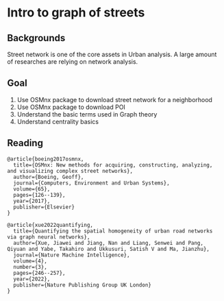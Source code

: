 # Intro to graph of streets
## Backgrounds
Street network is one of the core assets in Urban analysis. A large amount of researches are relying on network analysis.
## Goal
1. Use OSMnx package to download street network for a neighborhood
2. Use OSMnx package to download POI
3. Understand the basic terms used in Graph theory
4. Understand centrality basics

## Reading
```
@article{boeing2017osmnx,
  title={OSMnx: New methods for acquiring, constructing, analyzing, and visualizing complex street networks},
  author={Boeing, Geoff},
  journal={Computers, Environment and Urban Systems},
  volume={65},
  pages={126--139},
  year={2017},
  publisher={Elsevier}
}

@article{xue2022quantifying,
  title={Quantifying the spatial homogeneity of urban road networks via graph neural networks},
  author={Xue, Jiawei and Jiang, Nan and Liang, Senwei and Pang, Qiyuan and Yabe, Takahiro and Ukkusuri, Satish V and Ma, Jianzhu},
  journal={Nature Machine Intelligence},
  volume={4},
  number={3},
  pages={246--257},
  year={2022},
  publisher={Nature Publishing Group UK London}
}
```